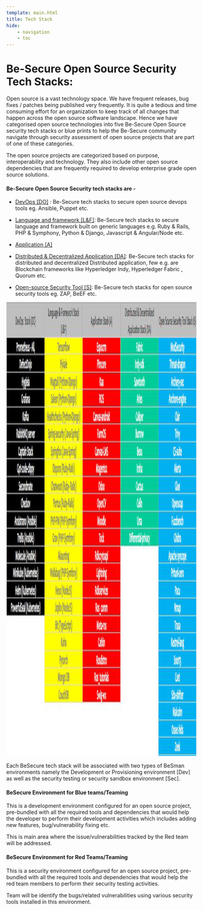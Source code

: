 ```yaml
---
template: main.html
title: Tech Stack
hide: 
    - navigation
    - toc
---
```



<h1> Be-Secure Open Source Security Tech Stacks: </h1>

<p> Open source is a vast technology space. We have frequent releases, bug fixes / patches being published very frequently. It is quite a tedious and time consuming effort for an organization to keep track of all changes that happen across the open source software landscape. Hence we have categorised open source technologies into five Be-Secure Open Source security tech stacks or blue prints to help the Be-Secure community navigate through security assessment of open source projects that are part of one of these categories. </p>

<p> The open source projects are categorized based on purpose, interoperability and technology. They also include other open source dependencies that are frequently required to develop enterprise grade open source solutions. </p>

<h4> Be-Secure Open Source Security tech stacks are - </h4>

* [DevOps [DO]](./bes-devops-tech-stack.md) : Be-Secure tech stacks to secure open source devops tools eg. Ansible, Puppet etc.  

* [Language and framework [L&F]](./bes-lang-framework-tech-stack.md): Be-Secure tech stacks to secure language and framework built on generic languages e.g. Ruby & Rails, PHP & Symphony, Python & Django, Javascript & Angular/Node etc.

* [Application [A]](./bes-app-tech-stack.md)  

* [Distributed & Decentralized Application [DA]](./bes-dist-decent-tech-stack.md): Be-Secure tech stacks for distributed and decentralized Distributed application, few e.g. are Blockchain frameworks like Hyperledger Indy, Hyperledger Fabric , Quorum etc. 

* [Open-source Security Tool [S]](./bes-open-source-security-tool-tech-stack.md): Be-Secure tech stacks for open source security tools eg. ZAP, BeEF etc. 

<img src="../assets/images/tech_stack_list_image.png" alt="Tech stack image" width="900px" height="1200px">

<p> Each BeSecure tech stack will be associated with two types of BeSman environments namely the Development or Provisioning environment [Dev] as well as the security testing or security sandbox environment [Sec]. </p>


<h4> BeSecure Environment for Blue teams/Teaming </h4>

<p> This is a development environment configured for an open source project, pre-bundled with all the required tools and dependencies that would help the developer to perform their development activities which includes adding new features, bug/vulnerability fixing etc. </p>
<p>This is main area where the issue/vulnerabilities tracked by the Red team will be addressed. 
 </p>

<h4> BeSecure Environment for Red Teams/Teaming </h4>

<p> This is a security environment configured for an open source project, pre-bundled with all the required tools and dependencies that would help the red team members to perform their security testing activities.</p>
<p>Team will be identify the bugs/related vulnerabilities using various security tools installed in this environment. 
 </p>



